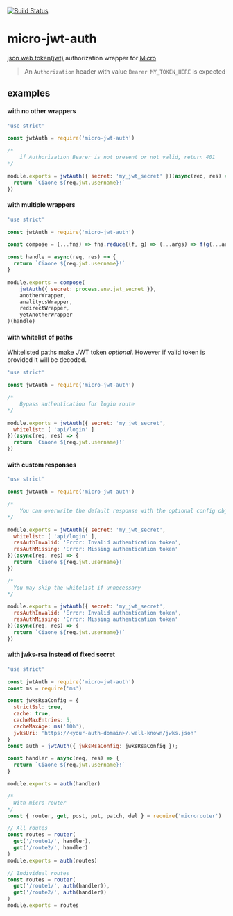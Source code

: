 [![Build Status](https://travis-ci.org/mikkorepolainen/micro-jwt-auth.svg?branch=master)](https://travis-ci.org/mikkorepolainen/micro-jwt-auth)
<!-- [![npm](https://img.shields.io/npm/v/micro-jwt-auth.svg)](https://www.npmjs.com/package/micro-jwt-auth) -->
# micro-jwt-auth
[json web token(jwt)](https://jwt.io/introduction/) authorization wrapper for [Micro](https://github.com/zeit/micro)

> An `Authorization` header with value `Bearer MY_TOKEN_HERE` is expected

## examples

#### with no other wrappers
```javascript
'use strict'

const jwtAuth = require('micro-jwt-auth')

/*
    if Authorization Bearer is not present or not valid, return 401
*/

module.exports = jwtAuth({ secret: 'my_jwt_secret' })(async(req, res) => {
  return `Ciaone ${req.jwt.username}!`
})
```

#### with multiple wrappers

```javascript
'use strict'

const jwtAuth = require('micro-jwt-auth')

const compose = (...fns) => fns.reduce((f, g) => (...args) => f(g(...args)))

const handle = async(req, res) => {
  return `Ciaone ${req.jwt.username}!`
}

module.exports = compose(
    jwtAuth({ secret: process.env.jwt_secret }),
    anotherWrapper,
    analitycsWrapper,
    redirectWrapper,
    yetAnotherWrapper
)(handle)
```

#### with whitelist of paths
Whitelisted paths make JWT token *optional*. However if valid token is provided it will be  decoded.

```javascript
'use strict'

const jwtAuth = require('micro-jwt-auth')

/*
    Bypass authentication for login route
*/

module.exports = jwtAuth({ secret: 'my_jwt_secret',
  whitelist: [ 'api/login' ]
})(async(req, res) => {
  return `Ciaone ${req.jwt.username}!`
})
```

#### with custom responses

```javascript
'use strict'

const jwtAuth = require('micro-jwt-auth')

/*
    You can overwrite the default response with the optional config object
*/

module.exports = jwtAuth({ secret: 'my_jwt_secret',
  whitelist: [ 'api/login' ], 
  resAuthInvalid: 'Error: Invalid authentication token',
  resAuthMissing: 'Error: Missing authentication token'
})(async(req, res) => {
  return `Ciaone ${req.jwt.username}!`
})

/*
  You may skip the whitelist if unnecessary
*/

module.exports = jwtAuth({ secret: 'my_jwt_secret',
  resAuthInvalid: 'Error: Invalid authentication token',
  resAuthMissing: 'Error: Missing authentication token'
})(async(req, res) => {
  return `Ciaone ${req.jwt.username}!`
})
```

#### with jwks-rsa instead of fixed secret

```javascript
'use strict'

const jwtAuth = require('micro-jwt-auth')
const ms = require('ms')

const jwksRsaConfig = {
  strictSsl: true,
  cache: true,
  cacheMaxEntries: 5,
  cacheMaxAge: ms('10h'),
  jwksUri: 'https://<your-auth-domain>/.well-known/jwks.json'
}
const auth = jwtAuth({ jwksRsaConfig: jwksRsaConfig });

const handler = async(req, res) => {
  return `Ciaone ${req.jwt.username}!`
}

module.exports = auth(handler)

/*
  With micro-router
*/
const { router, get, post, put, patch, del } = require('microrouter')

// All routes
const routes = router(
  get('/route1/', handler),
  get('/route2/', handler)
)
module.exports = auth(routes)

// Individual routes
const routes = router(
  get('/route1/', auth(handler)),
  get('/route2/', auth(handler))
)
module.exports = routes
```

